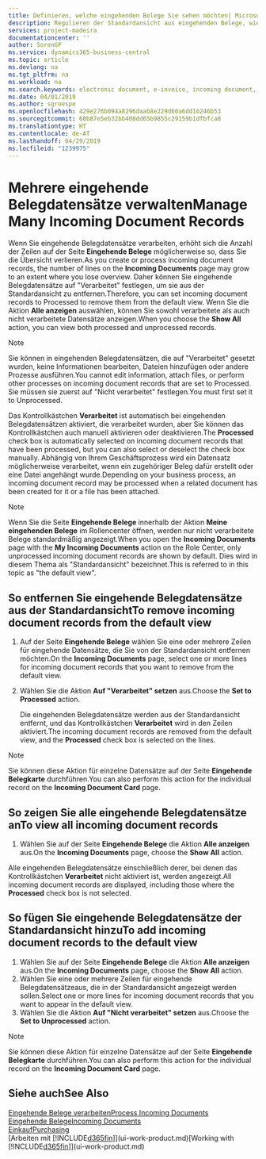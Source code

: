 ```yaml
---
title: Definieren, welche eingehenden Belege Sie sehen möchten| Microsoft Docs
description: Regulieren der Standardansicht aus eingehenden Belege, wie Erechnungen, um die Übersicht verarbeiteten und nicht verarbeiteten Datensätzen zu verbessern.
services: project-madeira
documentationcenter: ''
author: SorenGP
ms.service: dynamics365-business-central
ms.topic: article
ms.devlang: na
ms.tgt_pltfrm: na
ms.workload: na
ms.search.keywords: electronic document, e-invoice, incoming document, OCR, ecommerce, document exchange, import invoice
ms.date: 04/01/2019
ms.author: sgroespe
ms.openlocfilehash: 429e276b094a8296daab8e229d60a6dd16246b53
ms.sourcegitcommit: 60b87e5eb32bb408dd65b9855c29159b1dfbfca8
ms.translationtype: HT
ms.contentlocale: de-AT
ms.lasthandoff: 04/29/2019
ms.locfileid: "1239975"
---
```

# <a name="manage-many-incoming-document-records"></a><span data-ttu-id="9ae07-103">Mehrere eingehende Belegdatensätze verwalten</span><span class="sxs-lookup"><span data-stu-id="9ae07-103">Manage Many Incoming Document Records</span></span>
<span data-ttu-id="9ae07-104">Wenn Sie eingehende Belegdatensätze verarbeiten, erhöht sich die Anzahl der Zeilen auf der Seite **Eingehende Belege** möglicherweise so, dass Sie die Übersicht verlieren.</span><span class="sxs-lookup"><span data-stu-id="9ae07-104">As you create or process incoming document records, the number of lines on the **Incoming Documents** page may grow to an extent where you lose overview.</span></span> <span data-ttu-id="9ae07-105">Daher können Sie eingehende Belegdatensätze auf "Verarbeitet" festlegen, um sie aus der Standardansicht zu entfernen.</span><span class="sxs-lookup"><span data-stu-id="9ae07-105">Therefore, you can set incoming document records to Processed to remove them from the default view.</span></span> <span data-ttu-id="9ae07-106">Wenn Sie die Aktion **Alle anzeigen** auswählen, können Sie sowohl verarbeitete als auch nicht verarbeitete Datensätze anzeigen.</span><span class="sxs-lookup"><span data-stu-id="9ae07-106">When you choose the **Show All** action, you can view both processed and unprocessed records.</span></span>

> [!NOTE]  
>   <span data-ttu-id="9ae07-107">Sie können in eingehenden Belegdatensätzen, die auf "Verarbeitet" gesetzt wurden, keine Informationen bearbeiten, Dateien hinzufügen oder andere Prozesse ausführen.</span><span class="sxs-lookup"><span data-stu-id="9ae07-107">You cannot edit information, attach files, or perform other processes on incoming document records that are set to Processed.</span></span> <span data-ttu-id="9ae07-108">Sie müssen sie zuerst auf "Nicht verarbeitet" festlegen.</span><span class="sxs-lookup"><span data-stu-id="9ae07-108">You must first set it to Unprocessed.</span></span>

<span data-ttu-id="9ae07-109">Das Kontrollkästchen **Verarbeitet** ist automatisch bei eingehenden Belegdatensätzen aktiviert, die verarbeitet wurden, aber Sie können das Kontrollkästchen auch manuell aktivieren oder deaktivieren.</span><span class="sxs-lookup"><span data-stu-id="9ae07-109">The **Processed** check box is automatically selected on incoming document records that have been processed, but you can also select or deselect the check box manually.</span></span> <span data-ttu-id="9ae07-110">Abhängig von Ihrem Geschäftsprozess wird ein Datensatz möglicherweise verarbeitet, wenn ein zugehöriger Beleg dafür erstellt oder eine Datei angehängt wurde.</span><span class="sxs-lookup"><span data-stu-id="9ae07-110">Depending on your business process, an incoming document record may be processed when a related document has been created for it or a file has been attached.</span></span>

> [!NOTE]  
>   <span data-ttu-id="9ae07-111">Wenn Sie die Seite **Eingehende Belege** innerhalb der Aktion **Meine eingehenden Belege** im Rollencenter öffnen, werden nur nicht verarbeitete Belege standardmäßig angezeigt.</span><span class="sxs-lookup"><span data-stu-id="9ae07-111">When you open the **Incoming Documents** page with the **My Incoming Documents** action on the Role Center, only unprocessed incoming document records are shown by default.</span></span> <span data-ttu-id="9ae07-112">Dies wird in diesem Thema als "Standardansicht" bezeichnet.</span><span class="sxs-lookup"><span data-stu-id="9ae07-112">This is referred to in this topic as "the default view".</span></span>

## <a name="to-remove-incoming-document-records-from-the-default-view"></a><span data-ttu-id="9ae07-113">So entfernen Sie eingehende Belegdatensätze aus der Standardansicht</span><span class="sxs-lookup"><span data-stu-id="9ae07-113">To remove incoming document records from the default view</span></span>
1. <span data-ttu-id="9ae07-114">Auf der Seite **Eingehende Belege** wählen Sie eine oder mehrere Zeilen für eingehende Datensätze, die Sie von der Standardansicht entfernen möchten.</span><span class="sxs-lookup"><span data-stu-id="9ae07-114">On the **Incoming Documents** page, select one or more lines for incoming document records that you want to remove from the default view.</span></span>
2. <span data-ttu-id="9ae07-115">Wählen Sie die Aktion **Auf "Verarbeitet" setzen** aus.</span><span class="sxs-lookup"><span data-stu-id="9ae07-115">Choose the **Set to Processed** action.</span></span>

    <span data-ttu-id="9ae07-116">Die eingehenden Belegdatensätze werden aus der Standardansicht entfernt, und das Kontrollkästchen **Verarbeitet** wird in den Zeilen aktiviert.</span><span class="sxs-lookup"><span data-stu-id="9ae07-116">The incoming document records are removed from the default view, and the **Processed** check box is selected on the lines.</span></span>

> [!NOTE]  
>   <span data-ttu-id="9ae07-117">Sie können diese Aktion für einzelne Datensätze auf der Seite **Eingehende Belegkarte** durchführen.</span><span class="sxs-lookup"><span data-stu-id="9ae07-117">You can also perform this action for the individual record on the **Incoming Document Card** page.</span></span>

## <a name="to-view-all-incoming-document-records"></a><span data-ttu-id="9ae07-118">So zeigen Sie alle eingehende Belegdatensätze an</span><span class="sxs-lookup"><span data-stu-id="9ae07-118">To view all incoming document records</span></span>
1. <span data-ttu-id="9ae07-119">Wählen Sie auf der Seite **Eingehende Belege** die Aktion **Alle anzeigen** aus.</span><span class="sxs-lookup"><span data-stu-id="9ae07-119">On the **Incoming Documents** page, choose the **Show All** action.</span></span>

<span data-ttu-id="9ae07-120">Alle eingehenden Belegdatensätze einschließlich derer, bei denen das Kontrollkästchen **Verarbeitet** nicht aktiviert ist, werden angezeigt.</span><span class="sxs-lookup"><span data-stu-id="9ae07-120">All incoming document records are displayed, including those where the **Processed** check box is not selected.</span></span>

## <a name="to-add-incoming-document-records-to-the-default-view"></a><span data-ttu-id="9ae07-121">So fügen Sie eingehende Belegdatensätze der Standardansicht hinzu</span><span class="sxs-lookup"><span data-stu-id="9ae07-121">To add incoming document records to the default view</span></span>
1. <span data-ttu-id="9ae07-122">Wählen Sie auf der Seite **Eingehende Belege** die Aktion **Alle anzeigen** aus.</span><span class="sxs-lookup"><span data-stu-id="9ae07-122">On the **Incoming Documents** page, choose the **Show All** action.</span></span>
2. <span data-ttu-id="9ae07-123">Wählen Sie eine oder mehrere Zeilen für eingehende Belegdatensätzeaus, die in der Standardansicht angezeigt werden sollen.</span><span class="sxs-lookup"><span data-stu-id="9ae07-123">Select one or more lines for incoming document records that you want to appear in the default view.</span></span>
3. <span data-ttu-id="9ae07-124">Wählen Sie die Aktion **Auf "Nicht verarbeitet" setzen** aus.</span><span class="sxs-lookup"><span data-stu-id="9ae07-124">Choose the **Set to Unprocessed** action.</span></span>  

> [!NOTE]  
>   <span data-ttu-id="9ae07-125">Sie können diese Aktion für einzelne Datensätze auf der Seite **Eingehende Belegkarte** durchführen.</span><span class="sxs-lookup"><span data-stu-id="9ae07-125">You can also perform this action for the individual record on the **Incoming Document Card** page.</span></span>

## <a name="see-also"></a><span data-ttu-id="9ae07-126">Siehe auch</span><span class="sxs-lookup"><span data-stu-id="9ae07-126">See Also</span></span>
[<span data-ttu-id="9ae07-127">Eingehende Belege verarbeiten</span><span class="sxs-lookup"><span data-stu-id="9ae07-127">Process Incoming Documents</span></span>](across-process-income-documents.md)  
[<span data-ttu-id="9ae07-128">Eingehende Belege</span><span class="sxs-lookup"><span data-stu-id="9ae07-128">Incoming Documents</span></span>](across-income-documents.md)  
[<span data-ttu-id="9ae07-129">Einkauf</span><span class="sxs-lookup"><span data-stu-id="9ae07-129">Purchasing</span></span>](purchasing-manage-purchasing.md)  
<span data-ttu-id="9ae07-130">[Arbeiten mit [!INCLUDE[d365fin](includes/d365fin_md.md)]](ui-work-product.md)</span><span class="sxs-lookup"><span data-stu-id="9ae07-130">[Working with [!INCLUDE[d365fin](includes/d365fin_md.md)]](ui-work-product.md)</span></span>
